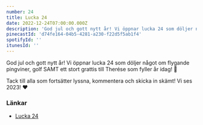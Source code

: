 ```yaml
---
number: 24
title: Lucka 24
date: 2022-12-24T07:00:00.000Z
description: 'God jul och gott nytt år! Vi öppnar lucka 24 som döljer något om flygande pingviner, golf SAMT ett stort grattis till Therése som fyller år idag! 🎉'
pinecastId: 'd74fe164-04b5-4281-a230-f22d5f5ab1f4'
spotifyId: ''
itunesId: ''
---
```


God jul och gott nytt år! Vi öppnar lucka 24 som döljer något om flygande pingviner, golf SAMT ett stort grattis till Therése som fyller år idag! 🎉

Tack till alla som fortsätter lyssna, kommentera och skicka in skämt! Vi ses 2023! ❤️

### Länkar

- [Lucka 24](https://cssbattle.dev/)
